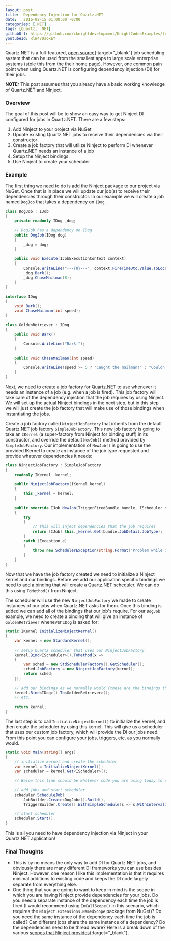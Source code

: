 ```yaml
---
layout: post
title:  Dependency Injection for Quartz.NET
date:   2016-08-15 01:00:00 -0700
categories: [.NET]
tags: [Quartz, .NET]
githubUrl: https://github.com/cknightdevelopment/KnightCodesExamples/tree/master/DotNet/Quartz.Ninject
youtubeId: RlW4vUsoxEY
---
```


Quartz.NET is a full-featured, [open source](https://github.com/quartznet/quartznet){:target="_blank"} job scheduling system that can be used from the smallest apps to large scale enterprise systems (stole this from the their home page). However, one common pain point when using Quartz.NET is configuring dependency injection (DI) for their jobs. 

<div class="alert alert-info" role="alert">
<strong>NOTE:</strong> This post assumes that you already have a basic working knowledge of Quartz.NET and Ninject.
</div>

### Overview

The goal of this post will be to show an easy way to get Ninject DI configured for jobs in Quartz.NET. There are a few steps:

1. Add Ninject to your project via NuGet
2. Update existing Quartz.NET jobs to receive their dependencies via their constructor
3. Create a job factory that will utilize Ninject to perform DI whenever Quartz.NET needs an instance of a job
4. Setup the Ninject bindings
5. Use Ninject to create your scheduler

### Example

The first thing we need to do is add the Ninject package to our project via NuGet. Once that is in place we will update our job(s) to receive their dependencies through their constructor. In our example we will create a job named `DogJob` that takes a dependency on `IDog`. 

```c#
class DogJob : IJob
{
    private readonly IDog _dog;
 
    // DogJob has a dependency on IDog
    public DogJob(IDog dog)
    {
        _dog = dog;
    }
 
    public void Execute(IJobExecutionContext context)
    {
        Console.WriteLine("---{0}---", context.FireTimeUtc.Value.ToLocalTime());
        _dog.Bark();
        _dog.ChaseMailman(8);
    }
}
 
interface IDog
{
    void Bark();
    void ChaseMailman(int speed);
}
 
class GoldenRetriever : IDog
{
    public void Bark()
    {
        Console.WriteLine("Bark!");
    }
 
    public void ChaseMailman(int speed)
    {
        Console.WriteLine(speed >= 5 ? "Caught the mailman!" : "Couldn't catch the mailman, maybe next time.");
    }
}
```

Next, we need to create a job factory for Quartz.NET to use whenever it needs an instance of a job (e.g. when a job is fired). This job factory will take care of the dependency injection that the job requires by using Ninject. We will set up the actual Ninject bindings in the next step, but in this step we will just create the job factory that will make use of those bindings when instantiating the jobs. 

Create a job factory called `NinjectJobFactory` that inherits from the default Quartz.NET job factory `SimpleJobFactory`. This new job factory is going to take an `IKernel` (a super-factory from Ninject for binding stuff) in its constructor, and override the default `NewJob()` method provided by `SimpleJobFactory`. Our implementation of `NewJob()` is going to use the provided IKernel to create an instance of the job type requested and provide whatever dependencies it needs:

```c#
class NinjectJobFactory : SimpleJobFactory
{
    readonly IKernel _kernel;
 
    public NinjectJobFactory(IKernel kernel)
    {
        this._kernel = kernel;
    }
 
    public override IJob NewJob(TriggerFiredBundle bundle, IScheduler scheduler)
    {
        try
        {
            // this will inject dependencies that the job requires
            return (IJob) this._kernel.Get(bundle.JobDetail.JobType); 
        }
        catch (Exception e)
        {
            throw new SchedulerException(string.Format("Problem while instantiating job '{0}' from the NinjectJobFactory.", bundle.JobDetail.Key), e);
        }
    }
}
```

Now that we have the job factory created we need to initialize a Ninject kernel and our bindings. Before we add our application specific bindings we need to add a binding that will create a Quartz.NET scheduler. We can do this using `ToMethod()` from Ninject. 

The scheduler will use the new `NinjectJobFactory` we made to create instances of our jobs when Quartz.NET asks for them. Once this binding is added we can add all of the bindings that our job's require. For our `DogJob` example, we need to create a binding that will give an instance of `GoldenRetriever` whenever `IDog` is asked for:

```c#
static IKernel InitializeNinjectKernel()
{
    var kernel = new StandardKernel();
 
    // setup Quartz scheduler that uses our NinjectJobFactory
    kernel.Bind<IScheduler>().ToMethod(x =>
    {
        var sched = new StdSchedulerFactory().GetScheduler();
        sched.JobFactory = new NinjectJobFactory(kernel);
        return sched;
    });
 
    // add our bindings as we normally would (these are the bindings that our jobs require)
    kernel.Bind<IDog>().To<GoldenRetriever>();
    // etc.
 
    return kernel;
}
```

The last step is to call `InitializeNinjectKernel()` to initialize the kernel, and then create the scheduler by using this kernel. This will give us a scheduler that uses our custom job factory, which will provide the DI our jobs need. From this point you can configure your jobs, triggers, etc. as you normally would.

```c#
static void Main(string[] args)
{
    // initialize kernel and create the scheduler
    var kernel = InitializeNinjectKernel();
    var scheduler = kernel.Get<IScheduler>();
 
    // Below this line should be whatever code you are using today to schedule jobs, triggers, etc. and start the scheduler. This is just here for context
 
    // add jobs and start scheduler
    scheduler.ScheduleJob(
        JobBuilder.Create<DogJob>().Build(), 
        TriggerBuilder.Create().WithSimpleSchedule(s => s.WithIntervalInSeconds(2).RepeatForever()).Build());
 
    // start scheduler
    scheduler.Start();
}
```

This is all you need to have dependency injection via Ninject in your Quartz.NET application!

### Final Thoughts
* This is by no means the only way to add DI for Quartz.NET jobs, and obviously there are many different DI frameworks you can use besides Ninject. However, one reason I like this implementation is that it requires minimal additions to existing code and keeps the DI code largely separate from everything else.
* One thing that you are going to want to keep in mind is the scope in which you are having Ninject provide dependencies for your jobs. Do you need a separate instance of the dependency each time the job is fired (I would recommend using `InCallScope()` in this scenario, which requires the `Ninject.Extensions.NamedScope` package from NuGet)? Do you need the same instance of the dependency each time the job is called? Can different jobs share the same instance of a dependency? Do the dependencies need to be thread aware? Here is a break down of the various [scopes that Ninject provides](https://github.com/ninject/ninject/wiki/Object-Scopes){:target="_blank"}.